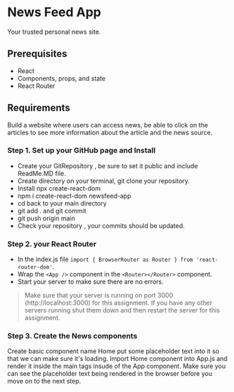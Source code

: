 # News Feed App
Your trusted personal news site.

## Prerequisites

- React
- Components, props, and state
- React Router


## Requirements

Build a website where users can access news, be able to click on the articles to see more information about the article and the news source. 

### Step 1. Set up your GitHub page and Install

- Create your GitRepository , be sure to set it public and include ReadMe.MD file. 
- Create directory on your terminal, git clone your repository.
- Install npx create-react-dom
- npm i create-react-dom newsfeed-app
- cd back to your main directory
- git add . and git commit
- git push origin main
- Check your repository , your commits should be updated.

### Step 2. your React Router 
 - In the index.js file `import { BrowserRouter as Router } from 'react-router-dom'`.
 - Wrap the `<App />` component in the `<Router></Router>` component.
 - Start your server to make sure there are no errors.

> Make sure that your server is running on port 3000 (http://localhost:3000) for this assignment. If you have any other servers running shut them down and then restart the server for this assignment.


### Step 3. Create the News components

Create basic component name Home put some placeholder text into it so that we can make sure it's loading. Import Home component into App.js and render it inside the main tags insude of the App component. Make sure you can see the placeholder text being rendered in the browser before you move on to the next step.



